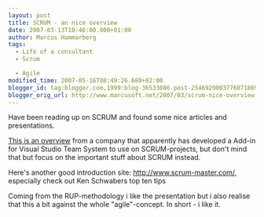 ```yaml
---
layout: post
title: SCRUM - an nice overview
date: 2007-03-13T10:46:00.000+01:00
author: Marcus Hammarberg
tags:
  - Life of a consultant
  - Scrum

  - Agile
modified_time: 2007-05-16T08:49:26.680+02:00
blogger_id: tag:blogger.com,1999:blog-36533086.post-2546929003776071869
blogger_orig_url: http://www.marcusoft.net/2007/03/scrum-nice-overview.html
---
```


Have been
reading up on SCRUM and found some nice articles and presentations.

[This is an
overview](http://www.scrumforteamsystem.com/ProcessGuidance/Scrum/Scrum.html)
from a company that apparently has developed a Add-in for Visual Studio
Team System to use on SCRUM-projects, but don't mind that but focus on
the important stuff about SCRUM instead.

Here's another good introduction site: <http://www.scrum-master.com/>,
especially check out Ken Schwabers top ten tips

Coming from the RUP-methodology i like the presentation but i also
realise that this a bit against the whole "agile"-concept. In short - i
like it.
